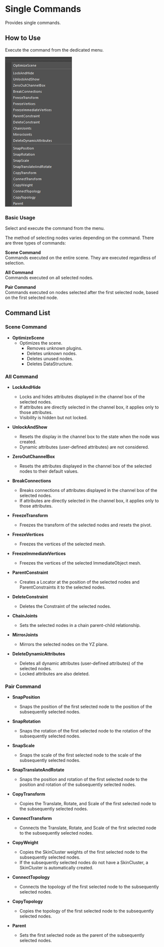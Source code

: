 # Single Commands

Provides single commands.

## How to Use

Execute the command from the dedicated menu.

![image001](images/single_commands//image001.png)

### Basic Usage

Select and execute the command from the menu.

The method of selecting nodes varies depending on the command. There are three types of commands:

**Scene Command**  
Commands executed on the entire scene. They are executed regardless of selection.

**All Command**  
Commands executed on all selected nodes.

**Pair Command**  
Commands executed on nodes selected after the first selected node, based on the first selected node.

## Command List

### Scene Command

- **OptimizeScene**
  - Optimizes the scene.
    - Removes unknown plugins.
    - Deletes unknown nodes.
    - Deletes unused nodes.
    - Deletes DataStructure.

### All Command

- **LockAndHide**
  - Locks and hides attributes displayed in the channel box of the selected nodes.
  - If attributes are directly selected in the channel box, it applies only to those attributes.
  - Visibility is hidden but not locked.
  
- **UnlockAndShow**
  - Resets the display in the channel box to the state when the node was created.
  - Dynamic attributes (user-defined attributes) are not considered.

- **ZeroOutChannelBox**
  - Resets the attributes displayed in the channel box of the selected nodes to their default values.
  
- **BreakConnections**
  - Breaks connections of attributes displayed in the channel box of the selected nodes.
  - If attributes are directly selected in the channel box, it applies only to those attributes.

- **FreezeTransform**
  - Freezes the transform of the selected nodes and resets the pivot.

- **FreezeVertices**
  - Freezes the vertices of the selected mesh.

- **FreezeImmediateVertices**
  - Freezes the vertices of the selected ImmediateObject mesh.

- **ParentConstraint**
  - Creates a Locator at the position of the selected nodes and ParentConstraints it to the selected nodes.

- **DeleteConstraint**
  - Deletes the Constraint of the selected nodes.

- **ChainJoints**
  - Sets the selected nodes in a chain parent-child relationship.

- **MirrorJoints**
  - Mirrors the selected nodes on the YZ plane.

- **DeleteDynamicAttributes**
  - Deletes all dynamic attributes (user-defined attributes) of the selected nodes.
  - Locked attributes are also deleted.

### Pair Command

- **SnapPosition**
  - Snaps the position of the first selected node to the position of the subsequently selected nodes.

- **SnapRotation**
  - Snaps the rotation of the first selected node to the rotation of the subsequently selected nodes.

- **SnapScale**
  - Snaps the scale of the first selected node to the scale of the subsequently selected nodes.

- **SnapTranslateAndRotate**
  - Snaps the position and rotation of the first selected node to the position and rotation of the subsequently selected nodes.

- **CopyTransform**
  - Copies the Translate, Rotate, and Scale of the first selected node to the subsequently selected nodes.

- **ConnectTransform**
  - Connects the Translate, Rotate, and Scale of the first selected node to the subsequently selected nodes.

- **CopyWeight**
  - Copies the SkinCluster weights of the first selected node to the subsequently selected nodes.
  - If the subsequently selected nodes do not have a SkinCluster, a SkinCluster is automatically created.

- **ConnectTopology**
  - Connects the topology of the first selected node to the subsequently selected nodes.
  
- **CopyTopology**
  - Copies the topology of the first selected node to the subsequently selected nodes.

- **Parent**
  - Sets the first selected node as the parent of the subsequently selected nodes.





